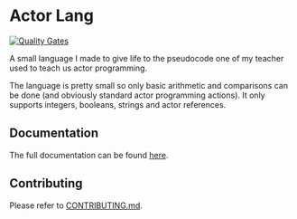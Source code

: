 # Actor Lang

[![Quality Gates](https://github.com/422404/ActorLang/actions/workflows/quality-gates.yml/badge.svg)](https://github.com/422404/ActorLang/actions/workflows/quality-gates.yml)

A small language I made to give life to the pseudocode one of my teacher used to teach us actor programming.

The language is pretty small so only basic arithmetic and comparisons can be done (and obviously standard actor programming actions). It only supports integers, booleans, strings and actor references.

## Documentation
The full documentation can be found [here](https://actorlang.readthedocs.io/en/latest/).

## Contributing
Please refer to [CONTRIBUTING.md](CONTRIBUTING.md).

